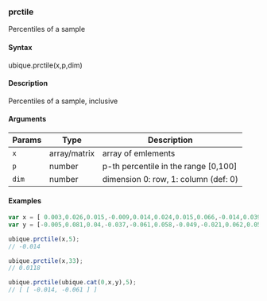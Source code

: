 ### prctile

Percentiles of a sample


#### Syntax

ubique.prctile(x,p,dim)


#### Description

Percentiles of a sample, inclusive  



#### Arguments

|Params|Type|Description
|---------|----|-----------
|`x` | array/matrix | array of emlements
|`p` | number | p-th percentile in the range [0,100]
|`dim` | number | dimension 0: row, 1: column (def: 0)


#### Examples

```js
var x = [ 0.003,0.026,0.015,-0.009,0.014,0.024,0.015,0.066,-0.014,0.039];
var y = [-0.005,0.081,0.04,-0.037,-0.061,0.058,-0.049,-0.021,0.062,0.058];

ubique.prctile(x,5);
// -0.014

ubique.prctile(x,33);
// 0.0118

ubique.prctile(ubique.cat(0,x,y),5);
// [ [ -0.014, -0.061 ] ]
```

